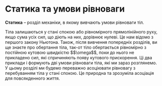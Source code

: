 # Статика та умови рiвноваги

<span class="p1"><b>Статика</b></span> – роздiл механiки, в якому вивчають умови рiвноваги тiл.

<p class="p3">Тiла залишаються у станi спокою або рiвномiрного прямолiнiйного руху, якщо сума усiх сил, що дiють на них, дорiвнює нулеві. Це нам вiдомо з першого закону Ньютона. Також, пiсля вивчення попереднiх роздiлiв, ви ще знаєте про обертання тiла, так-от тiло обертається рiвномiрно з постiйною кутовою швидкiстю $$\omega$$, поки до нього не прикладено сил, якi спричиняють появу кутового прискорення. Цi два приклади i формують двi умови рiвноваги тiла, якi ми зараз розглянемо. У цьому роздiлi ми будемо переважно асоцiювати рiвновагу з перебуванням тiла у стані спокою. Це природна та зрозумiла асоцiацiя для повсякденного життя.</p>